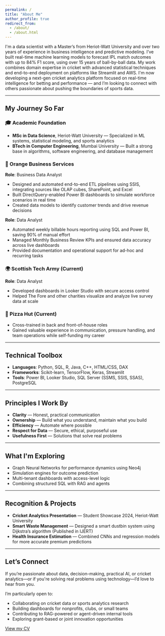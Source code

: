```yaml
---
permalink: /
title: "About Me"
author_profile: true
redirect_from: 
  - /about/
  - /about.html
---
```


I'm a data scientist with a Master’s from Heriot-Watt University and over two years of experience in business intelligence and predictive modeling. I’ve built real-time machine learning models to forecast IPL match outcomes with up to 84% F1 score, using over 15 years of ball-by-ball data. My work combines domain expertise in cricket with advanced statistical techniques and end-to-end deployment on platforms like Streamlit and AWS. I'm now developing a next-gen cricket analytics platform focused on real-time intelligence for betting and performance — and I’m looking to connect with others passionate about pushing the boundaries of sports data.

---

## My Journey So Far

### 🎓 Academic Foundation

- **MSc in Data Science**, Heriot-Watt University — Specialized in ML systems, statistical modeling, and sports analytics  
- **BTech in Computer Engineering**, Mumbai University — Built a strong base in algorithms, software engineering, and database management

### 💼 Orange Business Services

**Role**: Business Data Analyst  
- Designed and automated end-to-end ETL pipelines using SSIS, integrating sources like OLAP cubes, SharePoint, and Excel  
- Built DirectQuery-enabled Power BI dashboards to simulate workforce scenarios in real time  
- Created data models to identify customer trends and drive revenue decisions  

**Role**: Data Analyst
- Automated weekly billable hours reporting using SQL and Power BI, saving 90% of manual effort  
- Managed Monthly Business Review KPIs and ensured data accuracy across live dashboards  
- Provided documentation and operational support for ad-hoc and recurring tasks

### 🌍 Scottish Tech Army (Current)

**Role**: Data Analyst
- Developed dashboards in Looker Studio with secure access control  
- Helped The Fore and other charities visualize and analyze live survey data at scale

### 🍕 Pizza Hut (Current)

- Cross-trained in back and front-of-house roles  
- Gained valuable experience in communication, pressure handling, and team operations while self-funding my career

---

## Technical Toolbox

- **Languages**: Python, SQL, R, Java, C++, HTML/CSS, DAX  
- **Frameworks**: Scikit-learn, TensorFlow, Keras, Streamlit  
- **Tools**: Power BI, Looker Studio, SQL Server (SSMS, SSIS, SSAS), PostgreSQL  

---

## Principles I Work By

- **Clarity** — Honest, practical communication  
- **Ownership** — Build what you understand, maintain what you build  
- **Efficiency** — Automate where possible  
- **Respect for Data** — Secure, ethical, purposeful use  
- **Usefulness First** — Solutions that solve real problems

---

## What I'm Exploring

- Graph Neural Networks for performance dynamics using Neo4j
- Simulation engines for outcome prediction  
- Multi-tenant dashboards with access-level logic  
- Combining structured SQL with RAG and agents

---

## Recognition & Projects

- **Cricket Analytics Presentation** — Student Showcase 2024, Heriot-Watt University  
- **Smart Waste Management** — Designed a smart dustbin system using Dijkstra’s algorithm (Published in IJERT)  
- **Health Insurance Estimation** — Combined CNNs and regression models for more accurate premium predictions

---

## Let’s Connect

If you’re passionate about data, decision-making, practical AI, or cricket analytics—or if you're solving real problems using technology—I’d love to hear from you.

I’m particularly open to:

- Collaborating on cricket data or sports analytics research  
- Building dashboards for nonprofits, clubs, or small teams  
- Contributing to RAG-powered or agent-driven internal tools  
- Exploring grant-based or joint innovation opportunities

[View my CV](/cv/)
